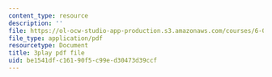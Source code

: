 ```yaml
---
content_type: resource
description: ''
file: https://ol-ocw-studio-app-production.s3.amazonaws.com/courses/6-004-computation-structures-spring-2017/be1541dfc16190f5c99ed30473d39ccf_Ykep0YaxgYw.pdf
file_type: application/pdf
resourcetype: Document
title: 3play pdf file
uid: be1541df-c161-90f5-c99e-d30473d39ccf
---
```

